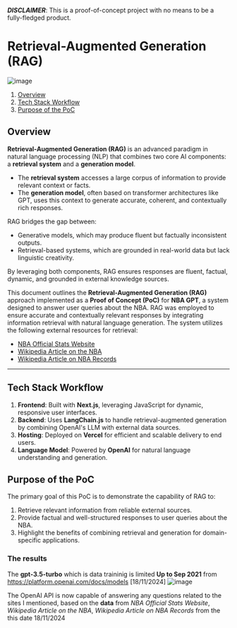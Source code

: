 ***DISCLAIMER***: This is a proof-of-concept project with no means to be a fully-fledged product.

# Retrieval-Augmented Generation (RAG)
![image](https://github.com/user-attachments/assets/0fb45dde-8005-4e7f-8a6a-fbb0eb003e48)


1. [Overview](#overview)  
2. [Tech Stack Workflow](#tech-stack-workflow)  
3. [Purpose of the PoC](#purpose-of-the-poc)  

## Overview

**Retrieval-Augmented Generation (RAG)** is an advanced paradigm in natural language processing (NLP) that combines two core AI components: a **retrieval system** and a **generation model**. 

- The **retrieval system** accesses a large corpus of information to provide relevant context or facts.  
- The **generation model**, often based on transformer architectures like GPT, uses this context to generate accurate, coherent, and contextually rich responses.

RAG bridges the gap between:
- Generative models, which may produce fluent but factually inconsistent outputs.
- Retrieval-based systems, which are grounded in real-world data but lack linguistic creativity.

By leveraging both components, RAG ensures responses are fluent, factual, dynamic, and grounded in external knowledge sources.


This document outlines the **Retrieval-Augmented Generation (RAG)** approach implemented as a **Proof of Concept (PoC)** for **NBA GPT**, a system designed to answer user queries about the NBA. RAG was employed to ensure accurate and contextually relevant responses by integrating information retrieval with natural language generation. The system utilizes the following external resources for retrieval:

- [NBA Official Stats Website](https://www.nba.com/stats)  
- [Wikipedia Article on the NBA](https://pt.wikipedia.org/wiki/National_Basketball_Association)  
- [Wikipedia Article on NBA Records](https://pt.wikipedia.org/wiki/Lista_de_recordes_da_NBA)  

---

## Tech Stack Workflow

1. **Frontend**: Built with **Next.js**, leveraging JavaScript for dynamic, responsive user interfaces.
2. **Backend**: Uses **LangChain.js** to handle retrieval-augmented generation by combining OpenAI's LLM with external data sources.
3. **Hosting**: Deployed on **Vercel** for efficient and scalable delivery to end users.
4. **Language Model**: Powered by **OpenAI** for natural language understanding and generation.


## Purpose of the PoC

The primary goal of this PoC is to demonstrate the capability of RAG to:
1. Retrieve relevant information from reliable external sources.
2. Provide factual and well-structured responses to user queries about the NBA.
3. Highlight the benefits of combining retrieval and generation for domain-specific applications.

### The results
The **gpt-3.5-turbo** which is data traininig is limited **Up to Sep 2021** from https://platform.openai.com/docs/models [18/11/2024]
![image](https://github.com/user-attachments/assets/8f060798-ce90-4ad2-83e0-341e6e32706d)

The OpenAI API is now capable of answering any questions related to the sites I mentioned, based on the **data** from _NBA Official Stats Website_, _Wikipedia Article on the NBA_, _Wikipedia Article on NBA Records_ from the this date 18/11/2024


